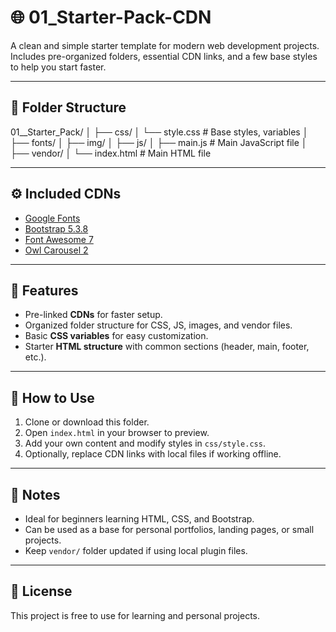 # 🌐 01_Starter-Pack-CDN

A clean and simple starter template for modern web development projects.  
Includes pre-organized folders, essential CDN links, and a few base styles to help you start faster.

---

## 📁 Folder Structure

01\_\_Starter_Pack/
│
├── css/
│ └── style.css # Base styles, variables
│
├── fonts/
│
├── img/
│
├── js/
│ ├── main.js # Main JavaScript file
│
├── vendor/
│
└── index.html # Main HTML file

---

## ⚙️ Included CDNs

- [Google Fonts](https://fonts.google.com/)
- [Bootstrap 5.3.8](https://getbootstrap.com/)
- [Font Awesome 7](https://fontawesome.com/)
- [Owl Carousel 2](https://owlcarousel2.github.io/OwlCarousel2/)

---

## 🎨 Features

- Pre-linked **CDNs** for faster setup.
- Organized folder structure for CSS, JS, images, and vendor files.
- Basic **CSS variables** for easy customization.
- Starter **HTML structure** with common sections (header, main, footer, etc.).

---

## 🚀 How to Use

1. Clone or download this folder.
2. Open `index.html` in your browser to preview.
3. Add your own content and modify styles in `css/style.css`.
4. Optionally, replace CDN links with local files if working offline.

---

## 🧠 Notes

- Ideal for beginners learning HTML, CSS, and Bootstrap.
- Can be used as a base for personal portfolios, landing pages, or small projects.
- Keep `vendor/` folder updated if using local plugin files.

---

## 📄 License

This project is free to use for learning and personal projects.

